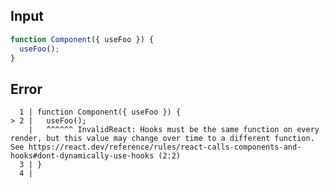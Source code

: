 
## Input

```javascript
function Component({ useFoo }) {
  useFoo();
}

```


## Error

```
  1 | function Component({ useFoo }) {
> 2 |   useFoo();
    |   ^^^^^^ InvalidReact: Hooks must be the same function on every render, but this value may change over time to a different function. See https://react.dev/reference/rules/react-calls-components-and-hooks#dont-dynamically-use-hooks (2:2)
  3 | }
  4 |
```
          
      